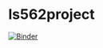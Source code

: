# ls562project

[![Binder](https://mybinder.org/badge_logo.svg)](https://mybinder.org/v2/gh/blackerby/ls562project/b4ddf1c5a51b7d206f8933afb90210ab3ceb19a0)
